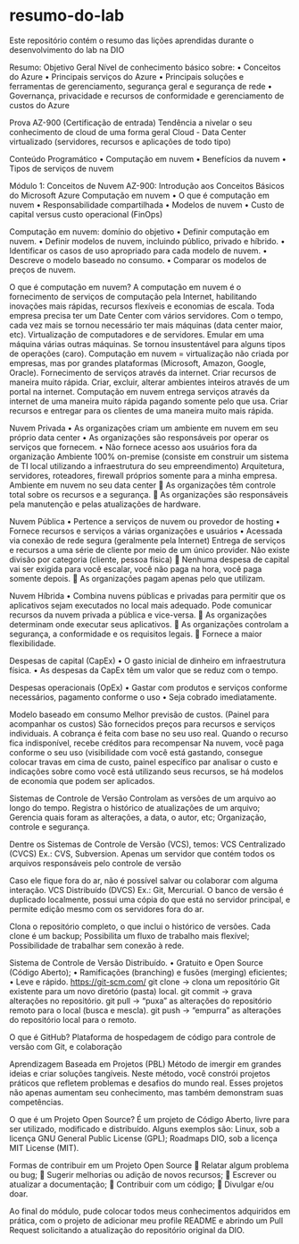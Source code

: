 # resumo-do-lab
Este repositório contém o resumo das lições aprendidas durante o desenvolvimento do lab na DIO

Resumo:
Objetivo Geral
Nível de conhecimento básico sobre:
•	Conceitos do Azure
•	Principais serviços do Azure
•	Principais soluções e ferramentas de gerenciamento, segurança geral e segurança de rede
•	Governança, privacidade e recursos de conformidade e gerenciamento de custos do Azure

Prova AZ-900 (Certificação de entrada)
Tendência a nivelar o seu conhecimento de cloud de uma forma geral
Cloud - Data Center virtualizado (servidores, recursos e aplicações de todo tipo)

Conteúdo Programático
•	Computação em nuvem
•	Benefícios da nuvem
•	Tipos de serviços de nuvem

Módulo 1: Conceitos de Nuvem
AZ-900: Introdução aos Conceitos Básicos do Microsoft Azure
Computação em nuvem
•	O que é computação em nuvem
•	Responsabilidade compartilhada
•	Modelos de nuvem
•	Custo de capital versus custo operacional (FinOps)

Computação em nuvem: domínio do objetivo
•	Definir computação em nuvem.
•	Definir modelos de nuvem, incluindo público, privado e híbrido.
•	Identificar os casos de uso apropriado para cada modelo de nuvem.
•	Descreve o modelo baseado no consumo.
•	Comparar os modelos de preços de nuvem.

O que é computação em nuvem?
A computação em nuvem é o fornecimento de serviços de computação pela Internet, habilitando inovações mais rápidas, recursos flexíveis e economias de escala.
Toda empresa precisa ter um Date Center com vários servidores. Com o tempo, cada vez mais se tornou necessário ter mais máquinas (data center maior, etc). Virtualização de computadores e de servidores. Emular em uma máquina várias outras máquinas. Se tornou insustentável para alguns tipos de operações (caro). Computação em nuvem = virtualização não criada por empresas, mas por grandes plataformas (Microsoft, Amazon, Google, Oracle). Fornecimento de serviços através da internet. Criar recursos de maneira muito rápida. Criar, excluir, alterar ambientes inteiros através de um portal na internet. Computação em nuvem entrega serviços através da internet de uma maneira muito rápida pagando somente pelo que usa. Criar recursos e entregar para os clientes de uma maneira muito mais rápida.

Nuvem Privada
•	As organizações criam um ambiente em nuvem em seu próprio data center
•	As organizações são responsáveis por operar os serviços que fornecem.
•	Não fornece acesso aos usuários fora da organização
Ambiente 100% on-premise (consiste em construir um sistema de TI local utilizando a infraestrutura do seu empreendimento)
Arquitetura, servidores, roteadores, firewall próprios somente para a minha empresa.
Ambiente em nuvem no seu data center
	As organizações têm controle total sobre os recursos e a segurança.
	As organizações são responsáveis pela manutenção e pelas atualizações de hardware.

Nuvem Pública
•	Pertence a serviços de nuvem ou provedor de hosting
•	Fornece recursos e serviços a várias organizações e usuários
•	Acessada via conexão de rede segura (geralmente pela Internet)
Entrega de serviços e recursos a uma série de cliente por meio de um único provider.
Não existe divisão por categoria (cliente, pessoa física)
	Nenhuma despesa de capital vai ser exigida para você escalar, você não paga na hora, você paga somente depois.
	As organizações pagam apenas pelo que utilizam.

Nuvem Híbrida
•	Combina nuvens públicas e privadas para permitir que os aplicativos sejam executados no local mais adequado.
Pode comunicar recursos da nuvem privada a pública e vice-versa.
	As organizações determinam onde executar seus aplicativos.
	As organizações controlam a segurança, a conformidade e os requisitos legais.
	Fornece a maior flexibilidade.

Despesas de capital (CapEx)
•	O gasto inicial de dinheiro em infraestrutura física.
•	As despesas da CapEx têm um valor que se reduz com o tempo.

Despesas operacionais (OpEx)
•	Gastar com produtos e serviços conforme necessários, pagamento conforme o uso
•	Seja cobrado imediatamente.

Modelo baseado em consumo
Melhor previsão de custos. (Painel para acompanhar os custos)
São fornecidos preços para recursos e serviços individuais.
A cobrança é feita com base no seu uso real.
Quando o recurso fica indisponível, recebe créditos para recompensar
Na nuvem, você paga conforme o seu uso (visibilidade com você está gastando, consegue colocar travas em cima de custo, painel específico par analisar o custo e indicações sobre como você está utilizando seus recursos, se há modelos de economia que podem ser aplicados.

Sistemas de Controle de Versão
Controlam as versões de um arquivo ao longo do tempo.
Registra o histórico de atualizações de um arquivo;
Gerencia quais foram as alterações, a data, o autor, etc;
Organização, controle e segurança.

Dentre os Sistemas de Controle de Versão (VCS), temos:
VCS Centralizado (CVCS)
Ex.: CVS, Subversion.
Apenas um servidor que contém todos os arquivos responsáveis pelo controle de versão

Caso ele fique fora do ar, não é possível salvar ou colaborar com alguma interação.
VCS Distribuído (DVCS)
Ex.: Git, Mercurial.
O banco de versão é duplicado localmente, possui uma cópia do que está no servidor principal, e permite edição mesmo com os servidores fora do ar.
 
Clona o repositório completo, o que inclui o histórico de versões.
Cada clone é um backup;
Possibilita um fluxo de trabalho mais flexível;
Possibilidade de trabalhar sem conexão à rede.

Sistema de Controle de Versão Distribuído.
•	Gratuito e Open Source (Código Aberto);
•	Ramificações (branching) e fusões (merging) eficientes;
•	Leve e rápido.
https://git-scm.com/
git clone → clona um repositório Git existente para um novo diretório (pasta) local.
git commit → grava alterações no repositório.
git pull → “puxa” as alterações do repositório remoto para o local (busca e mescla).
git push → “empurra” as alterações do repositório local para o remoto.

O que é GitHub?
Plataforma de hospedagem de código para controle de versão com Git, e colaboração 

Aprendizagem Baseada em Projetos (PBL)
Método de imergir em grandes ideias e criar soluções tangíveis. Neste método, você constrói projetos práticos que refletem problemas e desafios do mundo real. Esses projetos não apenas aumentam seu conhecimento, mas também demonstram suas competências.

O que é um Projeto Open Source?
É um projeto de Código Aberto, livre para ser utilizado, modificado e distribuído. Alguns exemplos são:
Linux, sob a licença GNU General Public License (GPL);
Roadmaps DIO, sob a licença MIT License (MIT).

Formas de contribuir em um Projeto Open Source
	Relatar algum problema ou bug;
	Sugerir melhorias ou adição de novos recursos;
	Escrever ou atualizar a documentação;
	Contribuir com um código;
	Divulgar e/ou doar.

Ao final do módulo, pude colocar todos meus conhecimentos adquiridos em prática, com o projeto de adicionar meu profile README e abrindo um Pull Request solicitando a atualização do repositório original da DIO.
